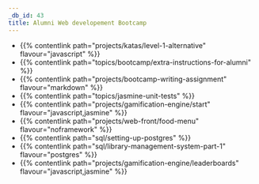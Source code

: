 ```yaml
---
_db_id: 43
title: Alumni Web developement Bootcamp
---
```


- {{% contentlink path="projects/katas/level-1-alternative" flavour="javascript" %}}
- {{% contentlink path="topics/bootcamp/extra-instructions-for-alumni" %}}
- {{% contentlink path="projects/bootcamp-writing-assignment" flavour="markdown" %}}
- {{% contentlink path="topics/jasmine-unit-tests" %}}
- {{% contentlink path="projects/gamification-engine/start" flavour="javascript,jasmine" %}}
- {{% contentlink path="projects/web-front/food-menu" flavour="noframework" %}}
- {{% contentlink path="sql/setting-up-postgres" %}}
- {{% contentlink path="sql/library-management-system-part-1" flavour="postgres" %}}
- {{% contentlink path="projects/gamification-engine/leaderboards" flavour="javascript,jasmine" %}}


